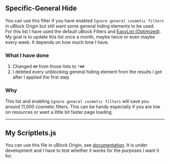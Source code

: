 ## Specific-General Hide
You can use this filter if you have enabled `Ignore general cosmetic filters` in uBlock Origin but still want some general hiding elements to be used. <br>
For this list I have used the default uBlock Filters and [EasyList (Optimized)](https://filters.adtidy.org/extension/ublock/filters/101_optimized.txt). <br>
My goal is to update this list once a month, maybe twice or even maybe every week. It depends on how much time I have.

### What I have done
1. Changed `##` from those lists to `*##`
2. I deleted every unblocking general hiding element from the results I got after I applied the first step

### Why
This list and enabling `Ignore general cosmetic filters` will save you around 11,000 cosmetic filters.
This can be handy especially if you are low on resources or want a little bit faster page loading.

***

## My Scriptlets.js
You can use this file in uBlock Origin, see [documentation](https://github.com/gorhill/uBlock/wiki/Advanced-settings#userresourceslocation).
It is under development and I have to test whether it works for the purposes I want it for.
